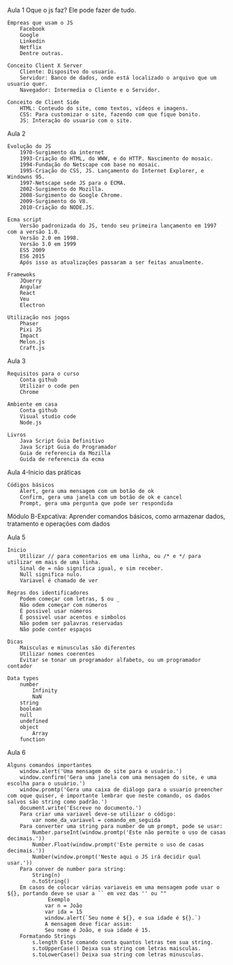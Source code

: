 Aula 1
	Oque o js faz? Ele pode fazer de tudo.
	
	Empreas que usam o JS
		Facebook
		Google
		Linkedin
		Netflix
		Dentre outras.	
	
	Conceito Client X Server
		Cliente: Dispositvo do usuario.
		Servidor: Banco de dados, onde está localizado o arquivo que um usuario quer.
		Navegador: Intermedia o Cliente e o Servidor.
		
	Conceito de Client Side
		HTML: Conteudo do site, como textos, vídeos e imagens.
		CSS: Para customizar o site, fazendo com que fique bonito.
		JS: Interação do usuario com o site.

Aula 2
	
	Evolução do JS
		1970-Surgimento da internet
		1993-Criação do HTML, do WWW, e do HTTP. Nascimento do mosaic.
		1994-Fundação do Netscape com base no mosaic.
		1995-Criação do CSS, JS. Lançamento do Internet Explorer, e Windowns 95.
		1997-Netscape sede JS para o ECMA.
		2002-Surgimento do Mozilla.
		2008-Surgimento do Google Chrome.
		2009-Surgimento do V8.
		2010-Criação do NODE.JS.

	Ecma script
		Versão padronizada do JS, tendo seu primeira lançamento em 1997 com a versão 1.0.
		Versão 2.0 em 1998.
		Versão 3.0 em 1999
		ES5 2009
		ES6 2015
		Após isso as atualizações passaram a ser feitas anualmente.

	Framewoks
		JQuerry
		Angular
		React
		Veu
		Electron

	Utilização nos jogos
		Phaser
		Pixi JS
		Impact
		Melon.js
		Craft.js

Aula 3

	Requisitos para o curso
		Conta github
		Utilizar o code pen
		Chrome

	Ambiente em casa
		Conta github
		Visual studio code
		Node.js

	Livros
		Java Script Guia Definitivo
		Java Script Guia do Programador
		Guia de referencia da Mozilla
		Guida de referencia da ecma

Aula 4-Inicio das práticas
	
	Códigos básicos
		Alert, gera uma mensagem com um botão de ok
		Confirm, gera uma janela com um botão de ok e cancel
		Prompt, gera uma pergunta que pode ser respondida

Módulo B-Expcativa: Aprender comandos básicos, como armazenar dados, tratamento e operações com dados

Aula 5
	
	Inicio
		Utilizar // para comentarios em uma linha, ou /* e */ para utilizar em mais de uma linha.
		Sinal de = não significa igual, e sim receber.
		Null significa nulo.
		Variavel é chamado de ver

	Regras dos identificadores
		Podem começar com letras, $ ou _
		Não odem começar com números
		É possivel usar números
		É possivel usar acentos e simbolos
		Não podem ser palavras reservadas
		Não pode conter espaços

	Dicas
		Maisculas e minusculas são diferentes
		Utilizar nomes coerentes
		Evitar se tonar um programador alfabeto, ou um programador contador

	Data types
		number
			Infinity
			NaN
		string
		boolean
		null
		undefined
		object
			Array
		function

Aula 6

	Alguns comandos importantes
		window.alert('Uma mensagem do site para o usuário.')
		window.confirm('Gera uma janela com uma mensagem do site, e uma escolha para o usuário.')
		window.promtp('Gera uma caixa de diálogo para o usuario preencher com oque quiser, é importante lembrar que neste comando, os dados salvos são string como padrão.')
		document.write('Escreve no documento.')
		Para criar uma variavel deve-se utilizar o código:
			var nome_da_variavel = comando_em_seguida
		Para converter uma string para number de um prompt, pode se usar:
			Number.parseInt(window.promtp('Este não permite o uso de casas decimais.'))
			Number.Float(window.prompt('Este permite o uso de casas decimais.'))
			Number(window.prompt('Neste aqui o JS irá decidir qual usar.'))
		Para conver de number para string:
			String(n)
			n.toString()
		Em casos de colocar várias variaveis em uma mensagem pode usar o ${}, portando deve se usar a `` em vez das '' ou ""
				 Exemplo
				var n = João
				var ida = 15
				window.alert(`Seu nome é ${}, e sua idade é ${}.`)
				A mensagem deve ficar assim:
				Seu nome é João, e sua idade é 15.
		Formatando Strings
			s.length Este comando conta quantos letras tem sua string.
			s.toUpperCase() Deixa sua string com letras maisculas.
			s.toLowerCase() Deixa sua string com letras minusculas.

			

